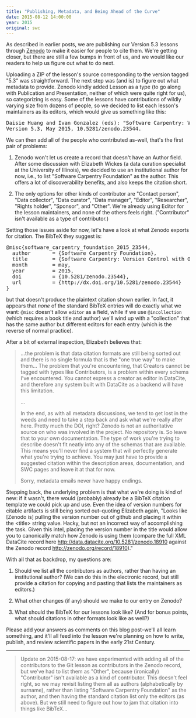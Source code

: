 ```yaml
---
title: "Publishing, Metadata, and Being Ahead of the Curve"
date: 2015-08-12 14:00:00
year: 2015
original: swc
---
```

<p>
  As described in earlier
  posts,
  we are publishing our Version 5.3 lessons through <a href="https://zenodo.org/">Zenodo</a>
  to make it easier for people to cite them.
  We're getting closer,
  but there are still a few bumps in front of us,
  and we would like our readers to help us figure out what to do next.
</p>
<p>
  Uploading a ZIP of the lesson's source corresponding to the version tagged "5.3" was straightforward.
  The next step was (and is) to figure out what metadata to provide.
  Zenodo kindly added Lesson as a type
  (to go along with Publication and Presentation, neither of which were quite right for us),
  so categorizing is easy.
  Some of the lessons have contributions of wildly varying size from dozens of people,
  so we decided to list each lesson's maintainers as its editors,
  which would give us something like this:
</p>
<pre>Daisie Huang and Ivan Gonzalez (eds): "Software Carpentry: Version Control with Git."
Version 5.3, May 2015, 10.5281/zenodo.23544.</pre>
<p>
  We can then add all of the people who contributed as–well, that's the first pair of problems:
</p>
<ol>
  <li>
    <p>
      Zenodo won't let us create a record that doesn't have an Author field.
      After some discussion with Elizabeth Wickes (a data curation specialist at the University of Illinois),
      we decided to use an institutional author for now,
      i.e.,
      to list "Software Carpentry Foundation" as the author.
      This offers a lot of discoverability benefits,
      and also keeps the citation short.
    </p>
  </li>
  <li>
    <p>
      The only options for other kinds of contributor are "Contact person", "Data collector",
      "Data curator", "Data manager", "Editor", "Researcher", "Rights holder", "Sponsor", and "Other".
      We're already using Editor for the lesson maintainers,
      and none of the others feels right.
      ("Contributor" isn't available as a type of contributor.)
    </p>
  </li>
</ol>
<p>
  Setting those issues aside for now,
  let's have a look at what Zenodo exports for citation.
  The BibTeX they suggest is:
</p>
<pre>@misc{software_carpentry_foundation_2015_23544,
  author       = {Software Carpentry Foundation},
  title        = {Software Carpentry: Version Control with Git},
  month        = may,
  year         = 2015,
  doi          = {10.5281/zenodo.23544},
  url          = {http://dx.doi.org/10.5281/zenodo.23544}
}</pre>
<p>
  but that doesn't produce the plaintext citation shown earlier.
  In fact,
  it appears that <em>none</em> of the standard BibTeX entries will do exactly what we want:
  <code>@misc</code> doesn't allow <code>editor</code> as a field,
  while if we use <code>@incollection</code> (which requires a book title and author)
  we'll wind up with a "collection" that has the same author but different editors for each entry
  (which is the reverse of normal practice).
</p>
<p>
  After a bit of external inspection, Elizabeth believes that:
</p>
<blockquote>
  <p>
    …the problem is that
    data citation formats are still being sorted out and there is no single formula that is the "one true way" to make them…
    The problem that you're encountering,
    that Creators cannot be tagged with types like Contributors,
    is a problem within every schema I've encountered.
    You cannot express a creator as editor in DataCite,
    and therefore any system built with DataCite as a backend will have this limitation.
  </p>
  <p>
    …
  </p>
  <p>
    In the end,
    as with all metadata discussions,
    we tend to get lost in the weeds and need to take a step back and ask what we're really after here.
    Pretty much the DOI, right?
    Zenodo is not an authoritative source on who was involved in the project.
    No repository is.
    So leave that to your own documentation.
    The type of work you're trying to describe doesn't fit neatly into any of the schemas that are available.
    This means you'll never find a system that will perfectly generate what you're trying to achieve.
    You may just have to provide a suggested citation within the description areas, documentation, and SWC pages
    and leave it at that for now.
  </p>
  <p>
    Sorry, metadata emails never have happy endings.
  </p>
</blockquote>
<p>
  Stepping back,
  the underlying problem is that what we're doing is kind of new:
  if it wasn't,
  there would (probably) already be a BibTeX citation template we could pick up and use.
  Even the idea of version numbers for citable artifacts is still being sorted out–quoting
  Elizabeth again,
  "Looks like [Zenodo is] pulling the version number out of github and placing it within the &lt;title&gt; string value.
  Hacky, but not an incorrect way of accomplishing the task.
  Given this intel,
  placing the version number in the title would allow you to canonically match how Zenodo is using them
  (compare the full XML DataCite record here
  <a href="http://data.datacite.org/10.5281/zenodo.18910">http://data.datacite.org/10.5281/zenodo.18910</a>
  against the Zenodo record <a href="http://zenodo.org/record/18910">http://zenodo.org/record/18910</a>)."
</p>
<p>
  With all that as backdrop,
  my questions are:
</p>
<ol>
  <li>
    <p>
      Should we list all the contributors as authors,
      rather than having an institutional author?
      (We can do this in the electronic record,
      but still provide a citation for copying and pasting
      that lists the maintainers as editors.)
    </p>
  </li>
  <li>
    <p>
      What other changes (if any) should we make to our entry on Zenodo?
    </p>
  </li>
  <li>
    <p>
      What should the BibTeX for our lessons look like?
      (And for bonus points, what should citations in other formats look like as well?)
    </p>
  </li>
</ol>
<p>
  Please add your answers as comments on this blog post–we'll all learn something,
  and it'll all feed into the lesson we're planning on
  how to write, publish, and review scientific papers in the early 21st Century.
</p>
<hr/>
<blockquote>
  <p>
    Update on 2015-08-17:
    we have experimented with adding all of the contributors to the Git lesson
    as contributors in the Zenodo record,
    but we've had to list them as "Other",
    because (ironically) "Contributor" isn't available as a kind of contributor.
    This doesn't feel right,
    so we may revisit listing them all as authors (alphabetically by surname),
    rather than listing "Software Carpentry Foundation" as the author,
    and then having the standard citation list only the editors (as above).
    But we still need to figure out how to jam that citation into things like BibTeX…
  </p>
</blockquote>
